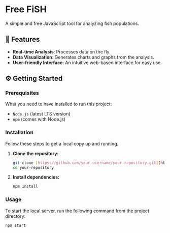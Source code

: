 # Free FiSH

A simple and free JavaScript tool for analyzing fish populations.

## 🚀 Features

* **Real-time Analysis**: Processes data on the fly.
* **Data Visualization**: Generates charts and graphs from the analysis.
* **User-friendly Interface**: An intuitive web-based interface for easy use.

## ⚙️ Getting Started

### Prerequisites

What you need to have installed to run this project:

* `Node.js` (latest LTS version)
* `npm` (comes with Node.js)

### Installation

Follow these steps to get a local copy up and running.

1.  **Clone the repository:**
    ```bash
    git clone [https://github.com/your-username/your-repository.git](https://github.com/your-username/your-repository.git)
    cd your-repository
    ```
2.  **Install dependencies:**
    ```bash
    npm install
    ```

### Usage

To start the local server, run the following command from the project directory:

```bash
npm start
